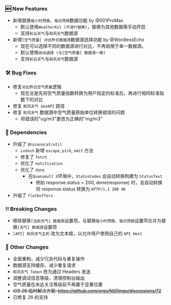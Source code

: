 ### 🆕 New Features
  * 新增替换`每小时预报`、`每日预报`数据功能 by @001ProMax
    * 默认使用`WeatherKit (不进行替换)`，替换为其他数据需手动开启
    * 支持`彩云天气`与`和风天气`数据源
  * 新增`[空气质量] 对比昨日数据源`数据源选择功能 by @WordlessEcho
    * 现在可以选择不同的数据源进行对比，不再局限于单一数据源。
    * 默认使用`自动选择 (与[空气质量] 数据源一致)`
    * 支持`彩云天气`与`和风天气`数据源

### 🛠️ Bug Fixes
  * 修复`对比昨日空气质量`逻辑
    * 现在总是先将空气质量指数转换为用户指定的标准后，再进行相同标准指数下的对比
  * 修复 `和风天气 GeoAPI` 路径
  * 修复 `和风天气` 数据源中空气质量原始单位转换错误的问题
    * 将错误的"ug/m3"更改为正确的"mg/m3"

### 🔣 Dependencies
  * 升级了 `@nsnanocat/util`
    * `Lodash` 新增 `escape`, `pick`, `omit` 方法
    * 修复了 `fetch`
    * 优化了 `notification`
    * 优化了 `done`
      * 在`Quanumult X`环境中，`StatusCodes` 会自动转换构建为 `StatusText`
        * 例如 response.status = 200, done(response) 时，会自动转换将 response.status 转换为 `HTTP/1.1 200 OK`
  * 升级了 `flatbuffers`

### ‼️ Breaking Changes
  * 移除替换`[当前天气] 数据源`设置项，与替换`每小时预报`、`每日预报`设置项合并为替换`[天气] 数据源`设置项
  * `[API] 和风天气主机` 改为文本框，以允许用户使用自己的 `API Host`

### 🔄 Other Changes
  * 全面重构，减少冗余代码与重复操作
  * 数据源支持缓存，减少重复请求
  * `和风天气 Token` 改为通过 Headers 发送
  * 调整调试信息等级，清理控制台输出
  * 空气质量在未达关注等级前不再置于显著位置
  * ~~iOS 26 临时解决方案: https://github.com/orgs/NSRingo/discussions/72~~
  * 已修复 26 的支持
